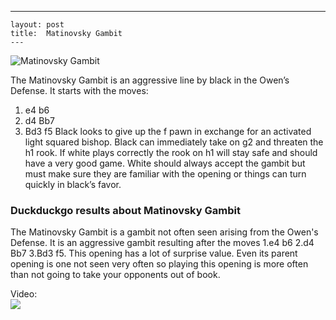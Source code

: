 ---
    layout: post
    title:  Matinovsky Gambit
    ---


![Matinovsky Gambit](https://www.thechesswebsite.com/wp-content/uploads/2021/07/matinovsky-gambit-opening.jpg)

The Matinovsky Gambit is an aggressive line by black in the Owen’s Defense. It starts with the moves:
1. e4 b6
2. d4 Bb7
3. Bd3 f5
Black looks to give up the f pawn in exchange for an activated light squared bishop. Black can immediately take on g2 and threaten the h1 rook. If white plays correctly the rook on h1 will stay safe and should have a very good game. White should always accept the gambit but must make sure they are familiar with the opening or things can turn quickly in black’s favor. 


### Duckduckgo results about Matinovsky Gambit

The Matinovsky Gambit is a gambit not often seen arising from the Owen's Defense. It is an aggressive gambit resulting after the moves 1.e4 b6 2.d4 Bb7 3.Bd3 f5. This opening has a lot of surprise value. Even its parent opening is one not seen very often so playing this opening is more often than not going to take your opponents out of book.

Video:  
[![](https://tse4.mm.bing.net/th?id=OVP.5ionvkViobHtfBQ6C8wn8QHgFo&pid=Api)](https://www.youtube.com/watch?v=bdSnmxhFJ0I)

